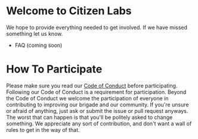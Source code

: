 # Welcome to Citizen Labs

We hope to provide everything needed to get involved. If we have missed something let us know.

- FAQ (coming soon)

# How To Participate

Please make sure you read our [Code of Conduct](https://github.com/citizenlabsgr/community/blob/main/coc.md) before participating. Following our Code of Conduct is a requirement for participation. Beyond the Code of Conduct we welcome the participation of everyone in contributing to improving our brigade and our community. If you're unsure or afraid of anything, just ask or submit the issue or pull request anyways. The worst that can happen is that you'll be politely asked to change something. We appreciate any sort of contribution, and don't want a wall of rules to get in the way of that.
